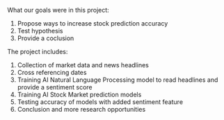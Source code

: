 What our goals were in this project:
1. Propose ways to increase stock prediction accuracy
2. Test hypothesis
3. Provide a coclusion

The project includes:
1. Collection of market data and news headlines
2. Cross referencing dates
3. Training AI Natural Language Processing model to read headlines and provide a sentiment score
4. Training AI Stock Market prediction models
5. Testing accuracy of models with added sentiment feature
6. Conclusion and more research opportunities
